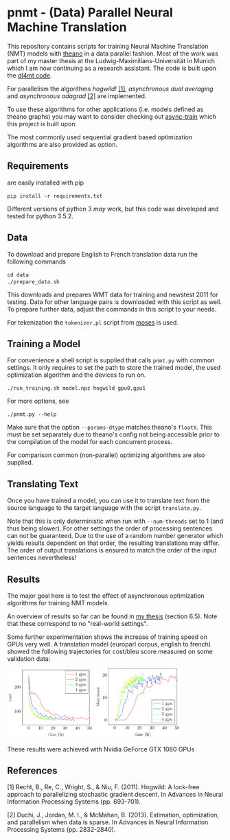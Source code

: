 # pnmt - (Data) Parallel Neural Machine Translation

This repository contains scripts for training Neural Machine
Translation (NMT) models with [theano](https://github.com/Theano/theano/)
in a data parallel fashion.
Most of the work was part of my master thesis at the
Ludwig-Maximilians-Universität in Munich which I am now continuing as
a research assistant.
The code is built upon the [dl4mt code](https://github.com/nyu-dl/dl4mt-tutorial).

For parallelism the algorithms _hogwild!_ [\[1\]](#ref1),
_asynchronous dual averaging_ and _asynchronous adagrad_ [\[2\]](#ref2)
are implemented.

To use these algorithms for other applications (i.e. models defined
as theano graphs) you may want to consider checking out
[async-train](http://github.com/valentindey/async-train) which this
project is built upon.

The most commonly used sequential gradient based optimization algorithms
are also provided as option.


## Requirements

are easily installed with pip

    pip install -r requirements.txt

Different versions of python 3 *may* work, but this code was developed
and tested for python 3.5.2.

## Data

To download and prepare English to French translation data run the
following commands

    cd data
    ./prepare_data.sh

This downloads and prepares WMT data for training and newstest 2011 for
testing. Data for other language pairs is downloaded with this script
as well. To prepare further data, adjust the commands in this script to
your needs.

For tekenization the `tokenizer.pl` script from 
[moses](https://github.com/moses-smt/mosesdecoder) is used.


## Training a Model

For convenience a shell script is supplied that calls `pnmt.py` with
common settings. It only requires to set the path to store the trained
model, the used optimization algorithm and the devices to run on.

    ./run_training.sh model.npz hogwild gpu0,gpu1

For more options, see

    ./pnmt.py --help

Make sure that the option `--params-dtype` matches theano's `floatX`.
This must be set separately due to theano's config not being accessible
prior to the compilation of the model for each concurrent process.

For comparison common (non-parallel) optimizing algorithms are also supplied.

## Translating Text

Once you have trained a model, you can use it to translate text from
the source language to the target language with the script `translate.py`.

Note that this is only deterministic when run with `--num-threads` set 
to 1 (and thus being slower).
For other settings the order of processing sentences can not be
guaranteed. Due to the use of a random number generator which yields
results dependent on that order, the resulting translations may differ.
The order of output translations is ensured to match the order
of the input sentences nevertheless!

## Results

The major goal here is to test the effect of asynchronous optimization
algorithms for training NMT models.

An overview of results so far can be found in [my thesis](thesis.pdf)
(section 6.5). Note that these correspond to no "real-world settings".

Some further experimentation shows the increase of training speed on
GPUs very well.
A translation model (europarl corpus, english to french) showed the
following trajectories for cost/bleu score measured on some validation
data:

<img src="results/valid_cost.png" alt="valid cost" width="200">

<img src="results/valid_bleu.png" alt="valid bleu" width="200">

These results were achieved with Nvidia GeForce GTX 1080 GPUs

## References

<a name="ref1">[1]</a> Recht, B., Re, C., Wright, S., & Niu, F. (2011). 
 Hogwild: A lock-free approach to parallelizing stochastic gradient descent. 
 In Advances in Neural Information Processing Systems (pp. 693-701).
 
<a name="ref2">[2]</a> Duchi, J., Jordan, M. I., & McMahan, B. (2013). 
 Estimation, optimization, and parallelism when data is sparse. 
 In Advances in Neural Information Processing Systems (pp. 2832-2840).
